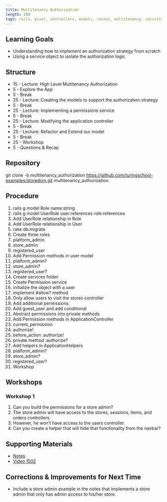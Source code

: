 ```yaml
---
title: Multitenancy Authorization
length: 180
tags: rails, pivot, controllers, models, routes, multitenancy, security
---
```


## Learning Goals

* Understanding how to implement an authorization strategy from scratch
* Using a service object to isolate the authorization logic

## Structure

* 15 - Lecture: High Level Multitenancy Authorization
* 5 - Explore the App
* 5 - Break
* 25 - Lecture: Creating the models to support the authorization strategy
* 5 - Break
* 25 - Lecture: Implementing a permissions service
* 5 - Break
* 25 - Lecture: Modifying the application controller
* 5 - Break
* 25 - Lecture: Refactor and Extend our model
* 5 - Break
* 25 - Workshop
* 5 - Questions & Recap

## Repository

git clone -b multitenancy_authorization https://github.com/turingschool-examples/storedom.git multitenancy_authorization

## Procedure

1. rails g model Role name:string
2. rails g model UserRole user:references role:references
3. Add UserRole relationship in Role
4. Add UserRole relationship in User
5. rake db:migrate
6. Create three roles
  1. platform_admin
  2. store_admin
  3. registered_user
7. Add Permission methods in user model
  1. platform_admin?
  2. store_admin?
  3. registered_user?
8. Create services folder
9. Create Permission service
  1. initialize the object with a user
  2. implement #allow? method
  3. Only allow users to visit the stores controller
  4. Add additional permissions
  5. Add guest_user and add conditional
  6. Abstract permissions into private methods
10. Add Permission methods in ApplicationController
  1. current_permission
  2. authorize!
  3. before_action :authorize!
  4. private method :authorize?
11. Add helpers in ApplicationHelpers
  1. platform_admin?
  2. store_admin?
  3. registered_user?
12. Workshop

## Workshops

### Workshop 1

1. Can you build the permissions for a store admin?
2. The store admin will have access to the stores, sessions, items, and orders controllers.
3. However, he won’t have access to the users controller.
4. Can you create a helper that will hide that functionality from the navbar?

## Supporting Materials

* [Notes](https://www.dropbox.com/s/2b1zpyj8qm8acdu/Turing%20-%20Multitenancy%20Authorization%20%28Notes%29.pages?dl=0)
* [Video 1502](https://vimeo.com/128915494)

## Corrections & Improvements for Next Time

* Include a store admin example in the notes that implements a store admin that only has admin access to his/her store.
